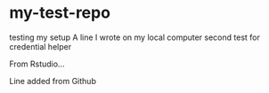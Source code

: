 # my-test-repo
testing my setup
A line I wrote on my local computer
second test for credential helper

From Rstudio...

Line added from Github
